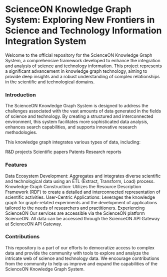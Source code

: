 # ScienceON Knowledge Graph System: Exploring New Frontiers in Science and Technology Information Integration System

Welcome to the official repository for the ScienceON Knowledge Graph System, a comprehensive framework developed to enhance the integration and analysis of science and technology information. This project represents a significant advancement in knowledge graph technology, aiming to provide deep insights and a robust understanding of complex relationships in the scientific and technological domains.

### Introduction
The ScienceON Knowledge Graph System is designed to address the challenges associated with the vast amounts of data generated in the fields of science and technology. By creating a structured and interconnected environment, this system facilitates more sophisticated data analysis, enhances search capabilities, and supports innovative research methodologies.

This knowledge graph integrates various types of data, including:

R&D projects
Scientific papers
Patents
Research reports

### Features
Data Ecosystem Development: Aggregates and integrates diverse scientific and technological data using an ETL (Extract, Transform, Load) process.
Knowledge Graph Construction: Utilizes the Resource Description Framework (RDF) to create a detailed and interconnected representation of scientific activities.
User-Centric Applications: Leverages the knowledge graph for graph-related experiments and the development of applications tailored to the needs of researchers and practitioners.
Experiencing ScienceON
Our services are accessible via the ScienceON platform ScienceON. All data can be accessed through the ScienceON API Gateway at ScienceON API Gateway.

### Contributions
This repository is a part of our efforts to democratize access to complex data and provide the community with tools to explore and analyze the intricate web of science and technology data. We encourage contributions from the community to help us improve and expand the capabilities of the ScienceON Knowledge Graph System.
